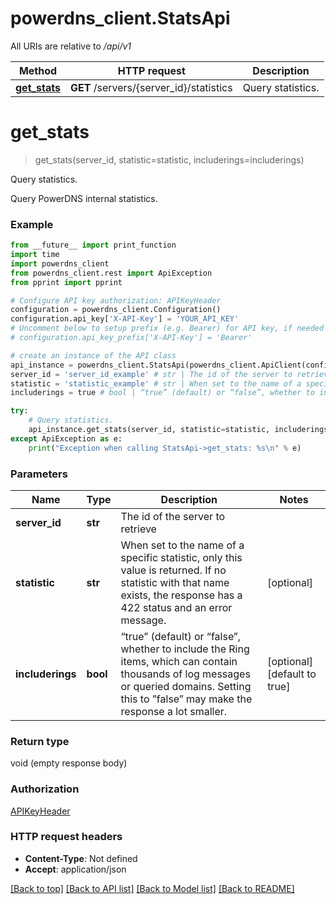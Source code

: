 # powerdns_client.StatsApi

All URIs are relative to */api/v1*

Method | HTTP request | Description
------------- | ------------- | -------------
[**get_stats**](StatsApi.md#get_stats) | **GET** /servers/{server_id}/statistics | Query statistics.

# **get_stats**
> get_stats(server_id, statistic=statistic, includerings=includerings)

Query statistics.

Query PowerDNS internal statistics.

### Example
```python
from __future__ import print_function
import time
import powerdns_client
from powerdns_client.rest import ApiException
from pprint import pprint

# Configure API key authorization: APIKeyHeader
configuration = powerdns_client.Configuration()
configuration.api_key['X-API-Key'] = 'YOUR_API_KEY'
# Uncomment below to setup prefix (e.g. Bearer) for API key, if needed
# configuration.api_key_prefix['X-API-Key'] = 'Bearer'

# create an instance of the API class
api_instance = powerdns_client.StatsApi(powerdns_client.ApiClient(configuration))
server_id = 'server_id_example' # str | The id of the server to retrieve
statistic = 'statistic_example' # str | When set to the name of a specific statistic, only this value is returned. If no statistic with that name exists, the response has a 422 status and an error message.  (optional)
includerings = true # bool | “true” (default) or “false”, whether to include the Ring items, which can contain thousands of log messages or queried domains. Setting this to ”false” may make the response a lot smaller. (optional) (default to true)

try:
    # Query statistics.
    api_instance.get_stats(server_id, statistic=statistic, includerings=includerings)
except ApiException as e:
    print("Exception when calling StatsApi->get_stats: %s\n" % e)
```

### Parameters

Name | Type | Description  | Notes
------------- | ------------- | ------------- | -------------
 **server_id** | **str**| The id of the server to retrieve | 
 **statistic** | **str**| When set to the name of a specific statistic, only this value is returned. If no statistic with that name exists, the response has a 422 status and an error message.  | [optional] 
 **includerings** | **bool**| “true” (default) or “false”, whether to include the Ring items, which can contain thousands of log messages or queried domains. Setting this to ”false” may make the response a lot smaller. | [optional] [default to true]

### Return type

void (empty response body)

### Authorization

[APIKeyHeader](../README.md#APIKeyHeader)

### HTTP request headers

 - **Content-Type**: Not defined
 - **Accept**: application/json

[[Back to top]](#) [[Back to API list]](../README.md#documentation-for-api-endpoints) [[Back to Model list]](../README.md#documentation-for-models) [[Back to README]](../README.md)

